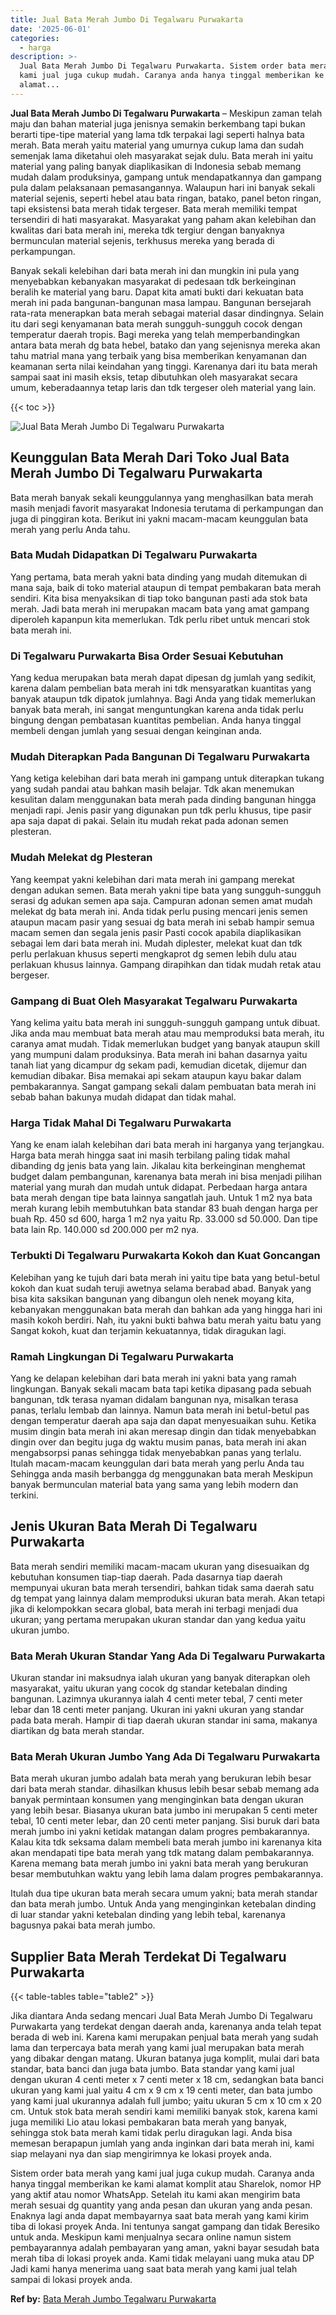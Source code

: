 ```yaml
---
title: Jual Bata Merah Jumbo Di Tegalwaru Purwakarta
date: '2025-06-01'
categories:
  - harga
description: >-
  Jual Bata Merah Jumbo Di Tegalwaru Purwakarta. Sistem order bata merah yang
  kami jual juga cukup mudah. Caranya anda hanya tinggal memberikan ke kami
  alamat...
---
```


**Jual Bata Merah Jumbo Di Tegalwaru Purwakarta** – Meskipun zaman telah maju dan bahan material juga jenisnya semakin berkembang tapi bukan berarti tipe-tipe material yang lama tdk terpakai lagi seperti halnya bata merah. Bata merah yaitu material yang umurnya cukup lama dan sudah semenjak lama diketahui oleh masyarakat sejak dulu. Bata merah ini yaitu material yang paling banyak diaplikasikan di Indonesia sebab memang mudah dalam produksinya, gampang untuk mendapatkannya dan gampang pula dalam pelaksanaan pemasangannya. Walaupun hari ini banyak sekali material sejenis, seperti hebel atau bata ringan, batako, panel beton ringan, tapi eksistensi bata merah tidak tergeser. Bata merah memiliki tempat tersendiri di hati masyarakat. Masyarakat yang paham akan kelebihan dan kwalitas dari bata merah ini, mereka tdk tergiur dengan banyaknya bermunculan material sejenis, terkhusus mereka yang berada di perkampungan.

Banyak sekali kelebihan dari bata merah ini dan mungkin ini pula yang menyebabkan kebanyakan masyarakat di pedesaan tdk berkeinginan beralih ke material yang baru. Dapat kita amati bukti dari kekuatan bata merah ini pada bangunan-bangunan masa lampau. Bangunan bersejarah rata-rata menerapkan bata merah sebagai material dasar dindingnya. Selain itu dari segi kenyamanan bata merah sungguh-sungguh cocok dengan temperatur daerah tropis. Bagi mereka yang telah memperbandingkan antara bata merah dg bata hebel, batako dan yang sejenisnya mereka akan tahu matrial mana yang terbaik yang bisa memberikan kenyamanan dan keamanan serta nilai keindahan yang tinggi. Karenanya dari itu bata merah sampai saat ini masih eksis, tetap dibutuhkan oleh masyarakat secara umum, keberadaannya tetap laris dan tdk tergeser oleh material yang lain.

{{< toc >}}

![Jual Bata Merah Jumbo Di Tegalwaru Purwakarta](/images/jual-bata-merah-12.png)

## Keunggulan Bata Merah Dari Toko Jual Bata Merah Jumbo Di Tegalwaru Purwakarta

Bata merah banyak sekali keunggulannya yang menghasilkan bata merah masih menjadi favorit masyarakat Indonesia terutama di perkampungan dan juga di pinggiran kota. Berikut ini yakni macam-macam keunggulan bata merah yang perlu Anda tahu.

### Bata Mudah Didapatkan Di Tegalwaru Purwakarta

Yang pertama, bata merah yakni bata dinding yang mudah ditemukan di mana saja, baik di toko material ataupun di tempat pembakaran bata merah sendiri. Kita bisa menyaksikan di tiap toko bangunan pasti ada stok bata merah. Jadi bata merah ini merupakan macam bata yang amat gampang diperoleh kapanpun kita memerlukan. Tdk perlu ribet untuk mencari stok bata merah ini.

### Di Tegalwaru Purwakarta Bisa Order Sesuai Kebutuhan

Yang kedua merupakan bata merah dapat dipesan dg jumlah yang sedikit, karena dalam pembelian bata merah ini tdk mensyaratkan kuantitas yang banyak ataupun tdk dipatok jumlahnya. Bagi Anda yang tidak memerlukan banyak bata merah, ini sangat menguntungkan karena anda tidak perlu bingung dengan pembatasan kuantitas pembelian. Anda hanya tinggal membeli dengan jumlah yang sesuai dengan keinginan anda.

### Mudah Diterapkan Pada Bangunan Di Tegalwaru Purwakarta

Yang ketiga kelebihan dari bata merah ini gampang untuk diterapkan tukang yang sudah pandai atau bahkan masih belajar. Tdk akan menemukan kesulitan dalam menggunakan bata merah pada dinding bangunan hingga menjadi rapi. Jenis pasir yang digunakan pun tdk perlu khusus, tipe pasir apa saja dapat di pakai. Selain itu mudah rekat pada adonan semen plesteran.

### Mudah Melekat dg Plesteran

Yang keempat yakni kelebihan dari mata merah ini gampang merekat dengan adukan semen. Bata merah yakni tipe bata yang sungguh-sungguh serasi dg adukan semen apa saja. Campuran adonan semen amat mudah melekat dg bata merah ini. Anda tidak perlu pusing mencari jenis semen ataupun macam pasir yang sesuai dg bata merah ini sebab hampir semua macam semen dan segala jenis pasir Pasti cocok apabila diaplikasikan sebagai lem dari bata merah ini. Mudah diplester, melekat kuat dan tdk perlu perlakuan khusus seperti mengkaprot dg semen lebih dulu atau perlakuan khusus lainnya. Gampang dirapihkan dan tidak mudah retak atau bergeser.

### Gampang di Buat Oleh Masyarakat Tegalwaru Purwakarta

Yang kelima yaitu bata merah ini sungguh-sungguh gampang untuk dibuat. Jika anda mau membuat bata merah atau mau memproduksi bata merah, itu caranya amat mudah. Tidak memerlukan budget yang banyak ataupun skill yang mumpuni dalam produksinya. Bata merah ini bahan dasarnya yaitu tanah liat yang dicampur dg sekam padi, kemudian dicetak, dijemur dan kemudian dibakar. Bisa memakai api sekam ataupun kayu bakar dalam pembakarannya. Sangat gampang sekali dalam pembuatan bata merah ini sebab bahan bakunya mudah didapat dan tidak mahal.

### Harga Tidak Mahal Di Tegalwaru Purwakarta

Yang ke enam ialah kelebihan dari bata merah ini harganya yang terjangkau. Harga bata merah hingga saat ini masih terbilang paling tidak mahal dibanding dg jenis bata yang lain. Jikalau kita berkeinginan menghemat budget dalam pembangunan, karenanya bata merah ini bisa menjadi pilihan material yang murah dan mudah untuk didapat. Perbedaan harga antara bata merah dengan tipe bata lainnya sangatlah jauh. Untuk 1 m2 nya bata merah kurang lebih membutuhkan bata standar 83 buah dengan harga per buah Rp. 450 sd 600, harga 1 m2 nya yaitu Rp. 33.000 sd 50.000. Dan tipe bata lain Rp. 140.000 sd 200.000 per m2 nya.

### Terbukti Di Tegalwaru Purwakarta Kokoh dan Kuat Goncangan

Kelebihan yang ke tujuh dari bata merah ini yaitu tipe bata yang betul-betul kokoh dan kuat sudah teruji awetnya selama berabad abad. Banyak yang bisa kita saksikan bangunan yang dibangun oleh nenek moyang kita, kebanyakan menggunakan bata merah dan bahkan ada yang hingga hari ini masih kokoh berdiri. Nah, itu yakni bukti bahwa batu merah yaitu batu yang Sangat kokoh, kuat dan terjamin kekuatannya, tidak diragukan lagi.

### Ramah Lingkungan Di Tegalwaru Purwakarta

Yang ke delapan kelebihan dari bata merah ini yakni bata yang ramah lingkungan. Banyak sekali macam bata tapi ketika dipasang pada sebuah bangunan, tdk terasa nyaman didalam bangunan nya, misalkan terasa panas, terlalu lembab dan lainnya. Namun bata merah ini betul-betul pas dengan temperatur daerah apa saja dan dapat menyesuaikan suhu. Ketika musim dingin bata merah ini akan meresap dingin dan tidak menyebabkan dingin over dan begitu juga dg waktu musim panas, bata merah ini akan mengabsorpsi panas sehingga tidak menyebabkan panas yang terlalu. Itulah macam-macam keunggulan dari bata merah yang perlu Anda tau Sehingga anda masih berbangga dg menggunakan bata merah Meskipun banyak bermunculan material bata yang sama yang lebih modern dan terkini.

## Jenis Ukuran Bata Merah Di Tegalwaru Purwakarta

Bata merah sendiri memiliki macam-macam ukuran yang disesuaikan dg kebutuhan konsumen tiap-tiap daerah. Pada dasarnya tiap daerah mempunyai ukuran bata merah tersendiri, bahkan tidak sama daerah satu dg tempat yang lainnya dalam memproduksi ukuran bata merah. Akan tetapi jika di kelompokkan secara global, bata merah ini terbagi menjadi dua ukuran; yang pertama merupakan ukuran standar dan yang kedua yaitu ukuran jumbo.

### Bata Merah Ukuran Standar Yang Ada Di Tegalwaru Purwakarta

Ukuran standar ini maksudnya ialah ukuran yang banyak diterapkan oleh masyarakat, yaitu ukuran yang cocok dg standar ketebalan dinding bangunan. Lazimnya ukurannya ialah 4 centi meter tebal, 7 centi meter lebar dan 18 centi meter panjang. Ukuran ini yakni ukuran yang standar pada bata merah. Hampir di tiap daerah ukuran standar ini sama, makanya diartikan dg bata merah standar.

### Bata Merah Ukuran Jumbo Yang Ada Di Tegalwaru Purwakarta

Bata merah ukuran jumbo adalah bata merah yang berukuran lebih besar dari bata merah standar. dihasilkan khusus lebih besar sebab memang ada banyak permintaan konsumen yang menginginkan bata dengan ukuran yang lebih besar. Biasanya ukuran bata jumbo ini merupakan 5 centi meter tebal, 10 centi meter lebar, dan 20 centi meter panjang. Sisi buruk dari bata merah jumbo ini yakni ketidak matangan dalam progres pembakarannya. Kalau kita tdk seksama dalam membeli bata merah jumbo ini karenanya kita akan mendapati tipe bata merah yang tdk matang dalam pembakarannya. Karena memang bata merah jumbo ini yakni bata merah yang berukuran besar membutuhkan waktu yang lebih lama dalam progres pembakarannya.

Itulah dua tipe ukuran bata merah secara umum yakni; bata merah standar dan bata merah jumbo. Untuk Anda yang menginginkan ketebalan dinding di luar standar yakni ketebalan dinding yang lebih tebal, karenanya bagusnya pakai bata merah jumbo.

## Supplier Bata Merah Terdekat Di Tegalwaru Purwakarta

{{< table-tables table="table2" >}}

Jika diantara Anda sedang mencari Jual Bata Merah Jumbo Di Tegalwaru Purwakarta yang terdekat dengan daerah anda, karenanya anda telah tepat berada di web ini. Karena kami merupakan penjual bata merah yang sudah lama dan terpercaya bata merah yang kami jual merupakan bata merah yang dibakar dengan matang. Ukuran batanya juga komplit, mulai dari bata standar, bata banci dan juga bata jumbo. Bata standar yang kami jual dengan ukuran 4 centi meter x 7 centi meter x 18 cm, sedangkan bata banci ukuran yang kami jual yaitu 4 cm x 9 cm x 19 centi meter, dan bata jumbo yang kami jual ukurannya adalah full jumbo; yaitu ukuran 5 cm x 10 cm x 20 cm. Untuk stok bata merah sendiri kami memiliki banyak stok, karena kami juga memiliki Lio atau lokasi pembakaran bata merah yang banyak, sehingga stok bata merah kami tidak perlu diragukan lagi. Anda bisa memesan berapapun jumlah yang anda inginkan dari bata merah ini, kami siap melayani nya dan siap mengirimnya ke lokasi proyek anda.

Sistem order bata merah yang kami jual juga cukup mudah. Caranya anda hanya tinggal memberikan ke kami alamat komplit atau Sharelok, nomor HP yang aktif atau nomor WhatsApp. Setelah itu kami akan mengirim bata merah sesuai dg quantity yang anda pesan dan ukuran yang anda pesan. Enaknya lagi anda dapat membayarnya saat bata merah yang kami kirim tiba di lokasi proyek Anda. Ini tentunya sangat gampang dan tidak Beresiko untuk anda. Meskipun kami menjualnya secara online namun sistem pembayarannya adalah pembayaran yang aman, yakni bayar sesudah bata merah tiba di lokasi proyek anda. Kami tidak melayani uang muka atau DP Jadi kami hanya menerima uang saat bata merah yang kami jual telah sampai di lokasi proyek anda.

**Ref by:** [Bata Merah Jumbo Tegalwaru Purwakarta](https://id.wikipedia.org/wiki/Bata)

